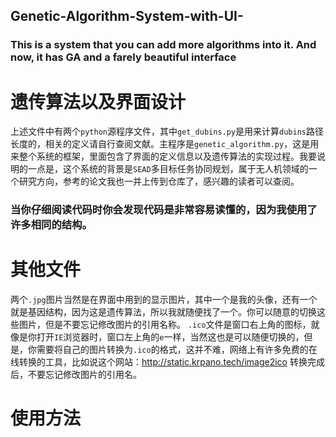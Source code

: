 ## Genetic-Algorithm-System-with-UI-
### This  is a system that you can add more algorithms into it. And now, it has GA and a farely beautiful interface 
# 遗传算法以及界面设计
上述文件中有两个`python`源程序文件，其中`get_dubins.py`是用来计算`dubins`路径长度的，相关的定义请自行查阅文献。主程序是`genetic_algorithm.py`，这是用来整个系统的框架，里面包含了界面的定义信息以及遗传算法的实现过程。我要说明的一点是，这个系统的背景是`SEAD`多目标任务协同规划，属于无人机领域的一个研究方向，参考的论文我也一并上传到仓库了，感兴趣的读者可以查阅。
### 当你仔细阅读代码时你会发现代码是非常容易读懂的，因为我使用了许多相同的结构。
# 其他文件
两个`.jpg`图片当然是在界面中用到的显示图片，其中一个是我的头像，还有一个就是基因结构，因为这是遗传算法，所以我就随便找了一个。你可以随意的切换这些图片，但是不要忘记修改图片的引用名称。
`.ico`文件是窗口右上角的图标，就像是你打开`IE`浏览器时，窗口左上角的`e`一样，当然这也是可以随便切换的，但是，你需要将自己的图片转换为`.ico`的格式，这并不难，网络上有许多免费的在线转换的工具，比如说这个网站：http://static.krpano.tech/image2ico 转换完成后，不要忘记修改图片的引用名。
# 使用方法


